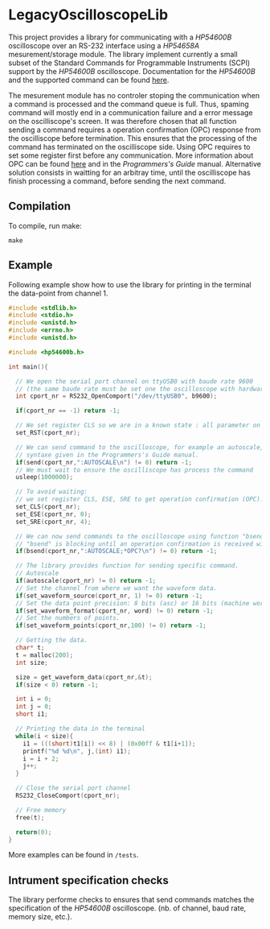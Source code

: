 # LegacyOscilloscopeLib

This project provides a library for communicating with a *HP54600B*
oscilloscope over an RS-232 interface using a *HP54658A* mesurement/storage module.
The library implement currently a small subset of the Standard Commands for Programmable Instruments (SCPI)
support by the *HP54600B* oscilloscope.
Documentation for the *HP54600B* and the supported command can be found
[here](https://www.keysight.com/us/en/product/54600B/2-channel-100-mhz-oscilloscope.html).

The mesurement module has no controler stoping the communication
when a command is processed and the command queue is full.
Thus, spaming command will mostly end in a communication failure and
a error message on the oscilliscope's screen.
It was therefore chosen that all function sending a command requires a
operation confirmation (OPC) response from the
oscilliscope before termination. This ensures that the processing of the command has terminated
on the oscilliscope side.
Using OPC requires to set some register first before any communication.
More information about OPC can be found
[here](https://www.keysight.com/us/en/lib/resources/training-materials/using-opc.html)
and in the *Programmers's Guide* manual.
Alternative solution consists in waitting for an arbitray time, until the
oscilliscope has finish processing a command, before sending the next command.

## Compilation

To compile, run make:

```
make
```

## Example

Following example show how to use the library for printing in the terminal
the data-point from channel 1.

```c
#include <stdlib.h>
#include <stdio.h>
#include <unistd.h>
#include <errno.h>
#include <unistd.h>

#include <hp54600b.h>

int main(){

  // We open the serial port channel on ttyUSB0 with baude rate 9600
  // (the same baude rate must be set one the oscilloscope with hardware handshake).
  int cport_nr = RS232_OpenComport("/dev/ttyUSB0", b9600);

  if(cport_nr == -1) return -1;

  // We set register CLS so we are in a known state : all parameter on the oscilloscope are set to default.
  set_RST(cport_nr);

  // We can send command to the oscilloscope, for example an autoscale, using function "send" and the
  // syntaxe given in the Programmers's Guide manual.
  if(send(cport_nr,":AUTOSCALE\n") != 0) return -1;
  // We must wait to ensure the oscilliscope has process the command
  usleep(1000000);

  // To avoid waiting:
  // we set register CLS, ESE, SRE to get operation confirmation (OPC).
  set_CLS(cport_nr);
  set_ESE(cport_nr, 0);
  set_SRE(cport_nr, 4);

  // We can now send commands to the oscilloscope using function "bsend" with "*OPC?" added in sequence.
  // "bsend" is blocking until an operation confirmation is received within timeout.
  if(bsend(cport_nr,":AUTOSCALE;*OPC?\n") != 0) return -1;

  // The library provides function for sending specific command.
  // Autoscale
  if(autoscale(cport_nr) != 0) return -1;
  // Set the channel from where we want the waveform data.
  if(set_waveform_source(cport_nr, 1) != 0) return -1;
  // Set the data point precision: 8 bits (asc) or 16 bits (machine word).
  if(set_waveform_format(cport_nr, word) != 0) return -1;
  // Set the numbers of points.
  if(set_waveform_points(cport_nr,100) != 0) return -1;

  // Getting the data.
  char* t;
  t = malloc(200);
  int size;

  size = get_waveform_data(cport_nr,&t);
  if(size < 0) return -1;

  int i = 0;
  int j = 0;
  short i1;

  // Printing the data in the terminal
  while(i < size){
    i1 = (((short)t1[i]) << 8) | (0x00ff & t1[i+1]);
    printf("%d %d\n", j,(int) i1);
    i = i + 2;
    j++;
  }

  // Close the serial port channel
  RS232_CloseComport(cport_nr);

  // Free memory
  free(t);

  return(0);
}
```
More examples can be found in `/tests`.

## Intrument specification checks

The library performe checks to ensures that send commands
matches the specification of the *HP54600B* oscilloscope.
(nb. of channel, baud rate, memory size, etc.).
